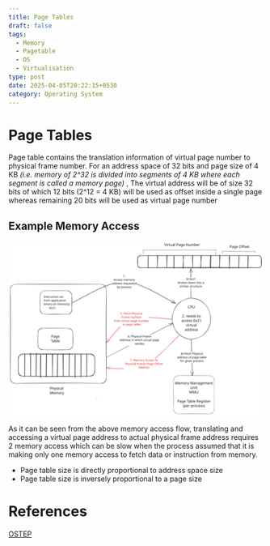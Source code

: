 ```yaml
---
title: Page Tables
draft: false
tags:
  - Memory
  - Pagetable
  - OS
  - Virtualisation
type: post
date: 2025-04-05T20:22:15+0530
category: Operating System
---
```


# Page Tables
Page table contains the translation information of virtual page number to physical frame number. 
For an address space of 32 bits and page size of 4 KB *(i.e. memory of 2^32 is divided into segments of 4 KB where each segment is called a memory page)* , The virtual address will be of size 32 bits of which 12 bits (2^12 = 4 KB) will be used as offset inside a single page whereas remaining 20 bits will be used as virtual page number

## Example Memory Access

![page-table-translation.excalidraw.svg](/media/page-table-translation.excalidraw.svg)

As it can be seen from the above memory access flow, translating and accessing a virtual page address to actual physical frame address requires 2 memory access which can be slow when the process assumed that it is making only one memory access to fetch data or instruction from memory.

- Page table size is directly proportional to address space size
- Page table size is inversely proportional to a page size
# References

[OSTEP](https://pages.cs.wisc.edu/~remzi/OSTEP/vm-paging.pdf)



